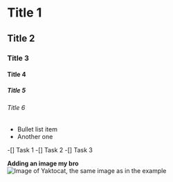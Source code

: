 # Title 1
## Title 2
### Title 3
#### Title 4
##### Title 5
###### Title 6

* Bullet list item
* Another one

-[] Task 1
-[] Task 2
-[] Task 3

**Adding an image my bro**
![Image of Yaktocat, the same image as in the example](https://octodex.github.com/images/yaktocat.png)
